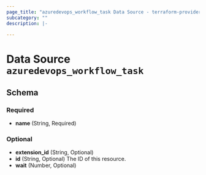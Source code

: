 ```yaml
---
page_title: "azuredevops_workflow_task Data Source - terraform-provider-azuredevops"
subcategory: ""
description: |-
  
---
```


# Data Source `azuredevops_workflow_task`





## Schema

### Required

- **name** (String, Required)

### Optional

- **extension_id** (String, Optional)
- **id** (String, Optional) The ID of this resource.
- **wait** (Number, Optional)


